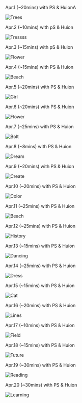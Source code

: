 Apr.1 (~20mins) with PS & HuionA

![Trees](1.jpg)

Apr.2 (~10mins) with pS & Huion

![Tressss](2.jpg)

Apr.3 (~15mins) with pS & Huion

![Flower](3.jpg)

Apr.4 (~15mins) with PS & Huion

![Beach](4.jpg)

Apr.5 (~20mins) with PS & Huion

![Girl](5.jpg)

Apr.6 (~20mins) with PS & Huion

![Flower](6.jpg)

Apr.7 (~25mins) with PS & Huion

![Bolt](7.jpg)

Apr.8 (~8mins) with PS & Huion

![Dream](8.jpg)

Apr.9 (~20mins) with PS & Huion

![Create](9.jpg)

Apr.10 (~20mins) with PS & Huion

![Color](10.jpg)

Apr.11 (~25mins) with PS & Huion

![Beach](11.jpg)

Apr.12 (~25mins) with PS & Huion

![History](12.jpg)

Apr.13 (~15mins) with PS & Huion

![Dancing](13.jpg)

Apr.14 (~25mins) with PS & Huion

![Dress](14.jpg)

Apr.15 (~15mins) with PS & Huion

![Cat](15.jpg)

Apr.16 (~20mins) with PS & Huion

![Lines](16.jpg)

Apr.17 (~10mins) with PS & Huion

![Field](17.jpg)

Apr.18 (~15mins) with PS & Huion

![Future](18.jpg)

Apr.19 (~30mins) with PS & Huion 

![Reading](19.jpg)

Apr.20 (~30mins) with PS & Huion

![Learning](20.jpg)

